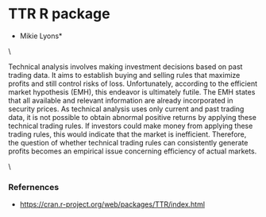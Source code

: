 TTR R package
=========================
* Mikie Lyons*

\\

Technical analysis involves making investment decisions based on past trading data. It aims to establish buying and selling rules that maximize profits and still control risks of loss. Unfortunately, according to the efficient market hypothesis (EMH), this endeavor is ultimately futile. The EMH states that all available and relevant information are already incorporated in security prices. As technical analysis uses only current and past trading data, it is not possible to obtain abnormal positive returns by applying these technical trading rules. If investors could make money from applying these trading rules, this would indicate that the market is inefficient. Therefore, the question of whether technical trading rules can consistently generate profits becomes an empirical issue concerning efficiency of actual markets.

\\

### Refernences
* https://cran.r-project.org/web/packages/TTR/index.html

